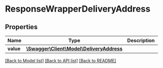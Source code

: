 # ResponseWrapperDeliveryAddress

## Properties
Name | Type | Description | Notes
------------ | ------------- | ------------- | -------------
**value** | [**\Swagger\Client\Model\DeliveryAddress**](DeliveryAddress.md) |  | [optional] 

[[Back to Model list]](../README.md#documentation-for-models) [[Back to API list]](../README.md#documentation-for-api-endpoints) [[Back to README]](../README.md)


